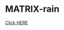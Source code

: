 # MATRIX-rain

<a href = https://rishabh-malhtoraa.github.io/Matrix-rain/index.html> Click HERE </a>
